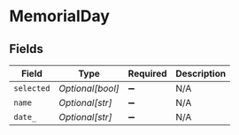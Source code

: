 # MemorialDay


## Fields

| Field              | Type               | Required           | Description        |
| ------------------ | ------------------ | ------------------ | ------------------ |
| `selected`         | *Optional[bool]*   | :heavy_minus_sign: | N/A                |
| `name`             | *Optional[str]*    | :heavy_minus_sign: | N/A                |
| `date_`            | *Optional[str]*    | :heavy_minus_sign: | N/A                |